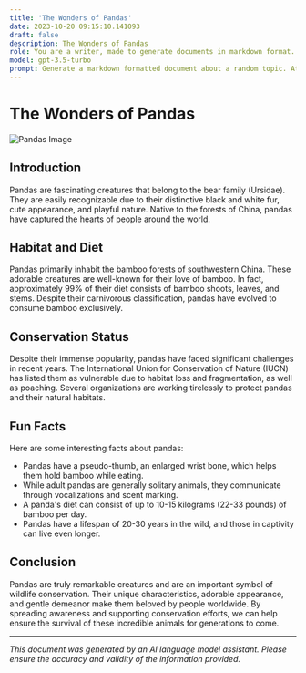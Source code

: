 ```yaml
---
title: 'The Wonders of Pandas'
date: 2023-10-20 09:15:10.141093
draft: false
description: The Wonders of Pandas
role: You are a writer, made to generate documents in markdown format. It is very important that all of the documents you generate are in valid markdown format.
model: gpt-3.5-turbo
prompt: Generate a markdown formatted document about a random topic. At the bottom, include a disclaimer explaining that the document was generated by you. The first line of the document should be the title. Make sure that the entire document is in proper markdown format, using a mix of various tags to make the document visually appealing.
---
```


# The Wonders of Pandas

![Pandas Image](https://example.com/pandas.jpg)

## Introduction

Pandas are fascinating creatures that belong to the bear family (Ursidae). They are easily recognizable due to their distinctive black and white fur, cute appearance, and playful nature. Native to the forests of China, pandas have captured the hearts of people around the world.

## Habitat and Diet

Pandas primarily inhabit the bamboo forests of southwestern China. These adorable creatures are well-known for their love of bamboo. In fact, approximately 99% of their diet consists of bamboo shoots, leaves, and stems. Despite their carnivorous classification, pandas have evolved to consume bamboo exclusively.

## Conservation Status

Despite their immense popularity, pandas have faced significant challenges in recent years. The International Union for Conservation of Nature (IUCN) has listed them as vulnerable due to habitat loss and fragmentation, as well as poaching. Several organizations are working tirelessly to protect pandas and their natural habitats.

## Fun Facts

Here are some interesting facts about pandas:

- Pandas have a pseudo-thumb, an enlarged wrist bone, which helps them hold bamboo while eating.
- While adult pandas are generally solitary animals, they communicate through vocalizations and scent marking.
- A panda's diet can consist of up to 10-15 kilograms (22-33 pounds) of bamboo per day.
- Pandas have a lifespan of 20-30 years in the wild, and those in captivity can live even longer.

## Conclusion

Pandas are truly remarkable creatures and are an important symbol of wildlife conservation. Their unique characteristics, adorable appearance, and gentle demeanor make them beloved by people worldwide. By spreading awareness and supporting conservation efforts, we can help ensure the survival of these incredible animals for generations to come.

---

*This document was generated by an AI language model assistant. Please ensure the accuracy and validity of the information provided.*